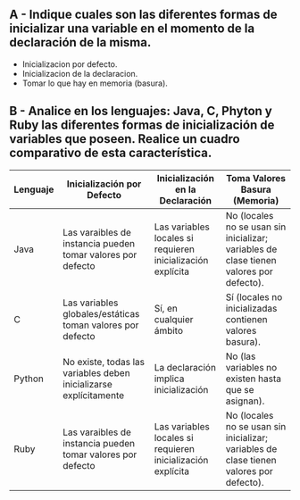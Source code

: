 ## A - Indique cuales son las diferentes formas de inicializar una variable en el momento de la declaración de la misma.

- Inicializacion por defecto.
- Inicializacion de la declaracion.
- Tomar lo que hay en memoria (basura).

## B - Analice en los lenguajes: Java, C, Phyton y Ruby las diferentes formas de inicialización de variables que poseen. Realice un cuadro comparativo de esta característica.

| Lenguaje      | Inicialización por Defecto   | Inicialización en la Declaración | Toma Valores Basura (Memoria) |
| ------------- | ------------- | ----------- | ------ |
| Java          | Las varaibles de instancia pueden tomar valores por defecto | Las variables locales si requieren inicialización explícita | No (locales no se usan sin inicializar; variables de clase tienen valores por defecto).
| C             | Las variables globales/estáticas toman valores por defecto | Sí, en cualquier ámbito | Sí (locales no inicializadas contienen valores basura). |
| Python        | No existe, todas las variables deben inicializarse explícitamente  | La declaración implica inicialización | No (las variables no existen hasta que se asignan). |
| Ruby          | Las varaibles de instancia pueden tomar valores por defecto  | Las variables locales si requieren inicialización explícita | No (locales no se usan sin inicializar; variables de clase tienen valores por defecto). |